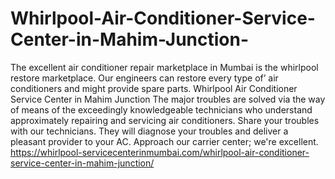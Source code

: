 # Whirlpool-Air-Conditioner-Service-Center-in-Mahim-Junction-
The excellent air conditioner repair marketplace in Mumbai is the whirlpool restore marketplace. Our engineers can restore every type of’ air conditioners and might provide spare parts. Whirlpool Air Conditioner Service Center in Mahim Junction The major troubles are solved via the way of means of the exceedingly knowledgeable technicians who understand approximately repairing and servicing air conditioners. Share your troubles with our technicians. They will diagnose your troubles and deliver a pleasant provider to your AC. Approach our carrier center; we're excellent. https://whirlpool-servicecenterinmumbai.com/whirlpool-air-conditioner-service-center-in-mahim-junction/
